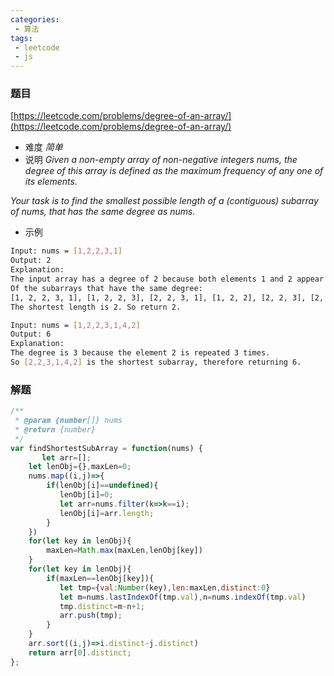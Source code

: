 ```yaml
---
categories:
 - 算法
tags:
 - leetcode
 - js
---
```


### 题目 
 [https://leetcode.com/problems/degree-of-an-array/](https://leetcode.com/problems/degree-of-an-array/)

 - 难度
 *简单*
 - 说明
*Given a non-empty array of non-negative integers nums, the degree of this array is defined as the maximum frequency of any one of its elements.*

*Your task is to find the smallest possible length of a (contiguous) subarray of nums, that has the same degree as nums.*

 - 示例

``` bash
Input: nums = [1,2,2,3,1]
Output: 2
Explanation: 
The input array has a degree of 2 because both elements 1 and 2 appear twice.
Of the subarrays that have the same degree:
[1, 2, 2, 3, 1], [1, 2, 2, 3], [2, 2, 3, 1], [1, 2, 2], [2, 2, 3], [2, 2]
The shortest length is 2. So return 2.
 ```

``` bash
Input: nums = [1,2,2,3,1,4,2]
Output: 6
Explanation: 
The degree is 3 because the element 2 is repeated 3 times.
So [2,2,3,1,4,2] is the shortest subarray, therefore returning 6.
 ```
### 解题

``` js
/**
 * @param {number[]} nums
 * @return {number}
 */
var findShortestSubArray = function(nums) {
       let arr=[];
    let lenObj={},maxLen=0;
    nums.map((i,j)=>{
        if(lenObj[i]==undefined){
           lenObj[i]=0;
           let arr=nums.filter(k=>k==i);
           lenObj[i]=arr.length;
        }
    })
    for(let key in lenObj){
        maxLen=Math.max(maxLen,lenObj[key])
    }
    for(let key in lenObj){
        if(maxLen==lenObj[key]){
           let tmp={val:Number(key),len:maxLen,distinct:0}
           let m=nums.lastIndexOf(tmp.val),n=nums.indexOf(tmp.val)
           tmp.distinct=m-n+1;
           arr.push(tmp);
        }
    }
    arr.sort((i,j)=>i.distinct-j.distinct)
    return arr[0].distinct;
};
```
